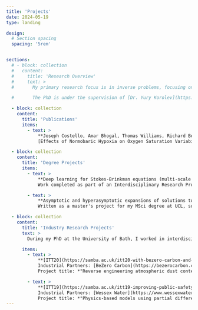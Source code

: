 ```yaml
---
title: 'Projects'
date: 2024-05-19
type: landing

design:
  # Section spacing
  spacing: '5rem'


sections:
  # - block: collection
  #   content:
  #     title: 'Research Overview'
  #     text: >
  #       My primary research focus is in inverse problems, focusing on data-driven regularisation methods. I am intrigued by inverse problems (specifically those found in imaging applications such as in CT or MRI scans), Machine Learning, and numerical optimisation. My PhD seeks to learn data-driven techniques to help solve inverse problems derived from a variational regularisation modelling approach. 

  #       The PhD is under the supervision of [Dr. Yury Korolev](https://yury-korolev.gitlab.io/) and [Dr. Matthias Ehrhardt](https://mehrhardt.github.io/index.html). More generally, my interests span numerical analysis, mathematical modelling, and machine learning (ML).

  - block: collection
    content:
      title: 'Publications'
      items:
        - text: >
            **Joseph Costello, Amar Bhogal, Thomas Williams, Richard Bekoe, Amin Sabir, Michael Tipton, Jo Corbett, Alireza Mani** (2020). 
            [Effects of Normobaric Hypoxia on Oxygen Saturation Variability.](https://www.liebertpub.com/doi/10.1089/ham.2019.0092) *High Altitude Medicine and Biology*.

  - block: collection
    content:
      title: 'Degree Projects'
      items:
        - text: >
            **Deep learning for Stokes-Brinkman equations (multi-scale porous media flow)** ([PDF](amin-irp-bath.pdf))  
            Work completed as part of an Interdisciplinary Research Project during my MRes at the University of Bath. Supervised by [Dr. James Foster](https://people.bath.ac.uk/jmf68/) and [Dr. Yang Chen](https://researchportal.bath.ac.uk/en/persons/yang-chen).

        - text: >
            **Asymptotic and hyperasymptotic expansions of solutions to ordinary differential equations (ODEs)** ([PDF](Amins_Masters.pdf))  
            Written as a master's project for my MSci degree at UCL, supervised by [Prof. Rod Halburd](https://www.ucl.ac.uk/~ucahrha/).

  - block: collection
    content:
      title: 'Industry Research Projects'
      text: >
        During my PhD at the University of Bath, I worked in interdisciplinary teams to formulate mathematical problems from high-level applied challenges in collaboration with industrial partners. These events are known as Integrative Think Tanks ([ITTs](https://samba.ac.uk/working-with-samba/integrative-think-tanks-itts/)):

      items:
        - text: >
            **[ITT20](https://samba.ac.uk/itt20-with-bezero-carbon-and-rolls-royce/), June 2024**  
            Industrial Partners: [BeZero Carbon](https://bezerocarbon.com/) and [Rolls-Royce Holdings](https://www.rolls-royce.com/)  
            Project title: *"Reverse engineering atmospheric dust content from jet engine samples"* ([slides](ITT20RollsRoyceDust.pdf)).

        - text: >
            **[ITT19](https://samba.ac.uk/itt19-improving-public-safety-and-tackling-crime-using-maths/), February 2024**  
            Industrial Partners: [Wessex Water](https://www.wessexwater.co.uk/) and [CameraForensics](https://www.cameraforensics.com/)  
            Project title: *"Physics-based models using partial differential equations for modelling river velocity and bacteria concentrations"* ([slides](ITT19WessexWaterRiver.pdf)).
---
```






